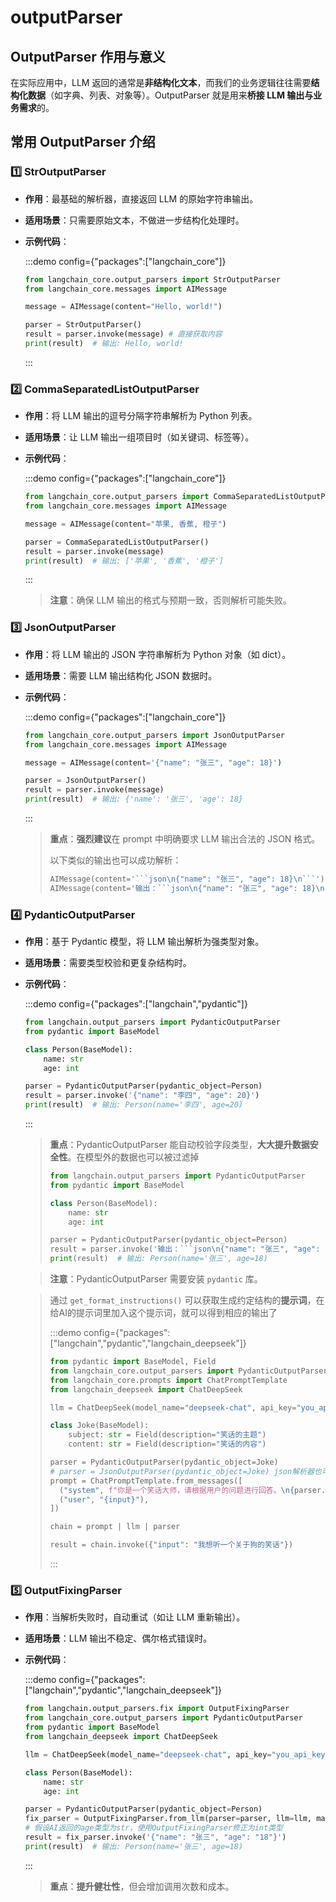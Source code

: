 # outputParser

## OutputParser 作用与意义

在实际应用中，LLM 返回的通常是**非结构化文本**，而我们的业务逻辑往往需要**结构化数据**（如字典、列表、对象等）。OutputParser 就是用来**桥接 LLM 输出与业务需求**的。

## 常用 OutputParser 介绍

### 1️⃣ StrOutputParser

- **作用**：最基础的解析器，直接返回 LLM 的原始字符串输出。
- **适用场景**：只需要原始文本，不做进一步结构化处理时。
- **示例代码**：

  :::demo config={"packages":["langchain_core"]}
  ```python
  from langchain_core.output_parsers import StrOutputParser
  from langchain_core.messages import AIMessage
  
  message = AIMessage(content="Hello, world!")
  
  parser = StrOutputParser()
  result = parser.invoke(message) # 直接获取内容
  print(result)  # 输出: Hello, world!
  ```
  :::

### 2️⃣ CommaSeparatedListOutputParser

- **作用**：将 LLM 输出的逗号分隔字符串解析为 Python 列表。
- **适用场景**：让 LLM 输出一组项目时（如关键词、标签等）。
- **示例代码**：

  :::demo config={"packages":["langchain_core"]}
  ```python
  from langchain_core.output_parsers import CommaSeparatedListOutputParser
  from langchain_core.messages import AIMessage
  
  message = AIMessage(content="苹果, 香蕉, 橙子")
  
  parser = CommaSeparatedListOutputParser()
  result = parser.invoke(message)
  print(result)  # 输出: ['苹果', '香蕉', '橙子']
  ```
  :::
  
  > **注意**：确保 LLM 输出的格式与预期一致，否则解析可能失败。

### 3️⃣ JsonOutputParser

- **作用**：将 LLM 输出的 JSON 字符串解析为 Python 对象（如 dict）。
- **适用场景**：需要 LLM 输出结构化 JSON 数据时。
- **示例代码**：

  :::demo config={"packages":["langchain_core"]}
  ```python
  from langchain_core.output_parsers import JsonOutputParser
  from langchain_core.messages import AIMessage
  
  message = AIMessage(content='{"name": "张三", "age": 18}')
  
  parser = JsonOutputParser()
  result = parser.invoke(message)
  print(result)  # 输出: {'name': '张三', 'age': 18}
  ```
  :::
  
  > **重点**：**强烈建议**在 prompt 中明确要求 LLM 输出合法的 JSON 格式。
  >
  > 以下类似的输出也可以成功解析：
  >
  > ```python
  > AIMessage(content='```json\n{"name": "张三", "age": 18}\n```')
  > AIMessage(content='输出：```json\n{"name": "张三", "age": 18}\n```')
  > ```

### 4️⃣ PydanticOutputParser

- **作用**：基于 Pydantic 模型，将 LLM 输出解析为强类型对象。
- **适用场景**：需要类型校验和更复杂结构时。
- **示例代码**：

  :::demo config={"packages":["langchain","pydantic"]}
  ```python
  from langchain.output_parsers import PydanticOutputParser
  from pydantic import BaseModel
  
  class Person(BaseModel):
      name: str
      age: int
  
  parser = PydanticOutputParser(pydantic_object=Person)
  result = parser.invoke('{"name": "李四", "age": 20}')
  print(result)  # 输出: Person(name='李四', age=20)
  ```
  :::

  > **重点**：PydanticOutputParser 能自动校验字段类型，**大大提升数据安全性**。在模型外的数据也可以被过滤掉
  >
  > ```python
  > from langchain.output_parsers import PydanticOutputParser
  > from pydantic import BaseModel
  > 
  > class Person(BaseModel):
  >     name: str
  >     age: int
  > 
  > parser = PydanticOutputParser(pydantic_object=Person)
  > result = parser.invoke('输出：```json\n{"name": "张三", "age": 18, "gender": "男"}\n```')
  > print(result)  # 输出: Person(name='张三', age=18)
  > ```
  
  > **注意**：PydanticOutputParser 需要安装 `pydantic` 库。

  > 通过 `get_format_instructions()` 可以获取生成约定结构的**提示词**，在给AI的提示词里加入这个提示词，就可以得到相应的输出了
  >
  > :::demo config={"packages":["langchain","pydantic","langchain_deepseek"]}
  > ```python
  > from pydantic import BaseModel, Field
  > from langchain_core.output_parsers import PydanticOutputParser, JsonOutputParser
  > from langchain_core.prompts import ChatPromptTemplate
  > from langchain_deepseek import ChatDeepSeek
  >
  > llm = ChatDeepSeek(model_name="deepseek-chat", api_key="you_api_key")
  > 
  > class Joke(BaseModel):
  > 	subject: str = Field(description="笑话的主题")
  > 	content: str = Field(description="笑话的内容")
  > 
  > parser = PydanticOutputParser(pydantic_object=Joke)
  > # parser = JsonOutputParser(pydantic_object=Joke) json解析器也可以
  > prompt = ChatPromptTemplate.from_messages([
  >   ("system", f"你是一个笑话大师，请根据用户的问题进行回答。\n{parser.get_format_instructions().replace('{', '{{').replace('}', '}}')}"),
  >   ("user", "{input}"),
  > ])
  > 
  > chain = prompt | llm | parser
  > 
  > result = chain.invoke({"input": "我想听一个关于狗的笑话"})
  > ```
  > :::

### 5️⃣ OutputFixingParser

- **作用**：当解析失败时，自动重试（如让 LLM 重新输出）。
- **适用场景**：LLM 输出不稳定、偶尔格式错误时。
- **示例代码**：

  :::demo config={"packages":["langchain","pydantic","langchain_deepseek"]}
  ```python
  from langchain.output_parsers.fix import OutputFixingParser
  from langchain_core.output_parsers import PydanticOutputParser
  from pydantic import BaseModel
  from langchain_deepseek import ChatDeepSeek
  
  llm = ChatDeepSeek(model_name="deepseek-chat", api_key="you_api_key")
  
  class Person(BaseModel):
      name: str
      age: int
  
  parser = PydanticOutputParser(pydantic_object=Person)
  fix_parser = OutputFixingParser.from_llm(parser=parser, llm=llm, max_retries=2)
  # 假设AI返回的age类型为str，使用OutputFixingParser修正为int类型
  result = fix_parser.invoke('{"name": "张三", "age": "18"}')
  print(result)  # 输出: Person(name='张三', age=18)
  ```
  :::
  
  > **重点**：**提升健壮性**，但会增加调用次数和成本。

